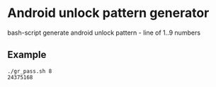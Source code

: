 # Android unlock pattern generator
bash-script generate android unlock pattern - line of 1..9 numbers

## Example
```
./gr_pass.sh 8
24375168
```
